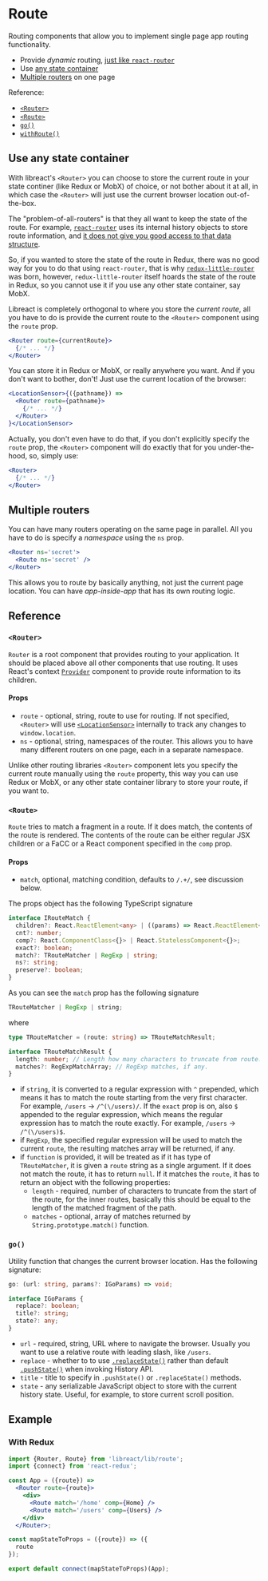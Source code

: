 # Route

Routing components that allow you to implement single page app routing functionality.

  - Provide *dynamic* routing, [just like `react-router`](https://reacttraining.com/react-router/core/guides/philosophy/dynamic-routing)
  - Use [any state container](#use-any-state-container)
  - [Multiple routers](#multiple-routers) on one page

Reference:

  - [`<Router>`](#router)
  - [`<Route>`](#route)
  - [`go()`](#go)
  - [`withRoute()`](#withroute)


## Use any state container

With libreact's `<Router>` you can choose to store the current route in your state continer (like Redux or MobX) of
choice, or not bother about it at all, in which case the `<Router>` will just use the current browser location out-of-the-box.

The "problem-of-all-routers" is that they all want to keep the state of the route. For example, [`react-router`](https://reacttraining.com/react-router/) uses
its internal history objects to store route information, and [it does not give you good access to that data structure](http://formidable.com/blog/2016/07/11/let-the-url-do-the-talking-part-1-the-pain-of-react-router-in-redux/).

So, if you wanted to store the state of the route in Redux, there was no good way for you to do that using `react-router`, that is why
[`redux-little-router`](https://github.com/FormidableLabs/redux-little-router) was born, however, `redux-little-router` itself hoards the
state of the route in Redux, so you cannot use it if you use any other state container, say MobX.

Libreact is completely orthogonal to where you store the *current route*, all you have to do is provide the current route to the `<Router>`
component using the `route` prop.

```jsx
<Router route={currentRoute}>
  {/* ... */}
</Router>
```

You can store it in Redux or MobX, or really anywhere you want. And if you don't want to bother, don't! Just use the current location of the browser:

```jsx
<LocationSensor>{({pathname}) =>
  <Router route={pathname}>
    {/* ... */}
  </Router>
}</LocationSensor>
```

Actually, you don't even have to do that, if you don't explicitly specify the `route` prop, the `<Router>` component will do exactly that for you under-the-hood,
so, simply use:

```jsx
<Router>
  {/* ... */}
</Router>
```


## Multiple routers

You can have many routers operating on the same page in parallel. All you have to do is specify a *namespace* using the `ns` prop.

```jsx
<Router ns='secret'>
  <Route ns='secret' />
</Router>
```

This allows you to route by basically anything, not just the current page location. You can have *app-inside-app* that has its
own routing logic.


## Reference

### `<Router>`

`Router` is a root component that provides routing to your application. It should be placed above all other components
that use routing. It uses React's context [`Provider`](./context.md#provider) component to provide route information to
its children.

#### Props

  - `route` - optional, string, route to use for routing. If not specified, `<Router>` will use
  [`<LocationSensor>`](./LocationSensor.md) internally to track any changes to `window.location`.
  - `ns` - optional, string, namespaces of the router. This allows you to have many different routers
  on one page, each in a separate namespace.

Unlike other routing libraries `<Router>` component lets you specify the current route manually using the `route` property,
this way you can use Redux or MobX, or any other state container library to store your route, if you want to.


### `<Route>`

`Route` tries to match a fragment in a route. If it does match, the contents of the route is rendered. The contents of the route
can be either regular JSX children or a FaCC or a React component specified in the `comp` prop.


#### Props

  - `match`, optional, matching condition, defaults to `/.+/`, see discussion below.

The props object has the following TypeScript signature

```ts
interface IRouteMatch {
  children?: React.ReactElement<any> | ((params) => React.ReactElement<any>);
  cnt?: number;
  comp?: React.ComponentClass<{}> | React.StatelessComponent<{}>;
  exact?: boolean;
  match?: TRouteMatcher | RegExp | string;
  ns?: string;
  preserve?: boolean;
}
```


As you can see the `match` prop has the following signature

```ts
TRouteMatcher | RegExp | string;
```

where

```ts
type TRouteMatcher = (route: string) => TRouteMatchResult;

interface TRouteMatchResult {
  length: number; // Length how many characters to truncate from route.
  matches?: RegExpMatchArray; // RegExp matches, if any.
}
```

  - if `string`, it is converted to a regular expression with `^` prepended, which means it has to match the route starting from
  the very first character. For example, `/users` -> `/^(\/users)/`. If the `exact` prop is on, also `$` appended to the regular
  expression, which means the regular expression has to match the route exactly. For example, `/users` -> `/^(\/users)$`.
  - if `RegExp`, the specified regular expression will be used to match the current `route`, the resulting matches array will be
  returned, if any.
  - if `function` is provided, it will be treated as if it has type of `TRouteMatcher`, it is given a `route` string as a
  single argument. If it does not match the route, it has to return `null`. If it matches the `route`, it has to return an object
  with the following properties:
     - `length` - required, number of characters to truncate from the start of the route, for the inner routes, basically this should be
     equal to the length of the matched fragment of the path.
     - `matches` - optional, array of matches returned by `String.prototype.match()` function.


### `go()`

Utility function that changes the current browser location. Has the following signature:

```ts
go: (url: string, params?: IGoParams) => void;

interface IGoParams {
  replace?: boolean;
  title?: string;
  state?: any;
}
```

  - `url` - required, string, URL where to navigate the browser. Usually you want to use a relative route with leading slash, like `/users`.
  - `replace` - whether to to use [`.replaceState()`](https://developer.mozilla.org/en-US/docs/Web/API/History_API#The_replaceState()_method)
  rather than default [`.pushState()`](https://developer.mozilla.org/en-US/docs/Web/API/History_API#The_pushState()_method) when invoking History API.
  - `title` - title to specify in `.pushState()` or `.replaceState()` methods.
  - `state` - any serializable JavaScript object to store with the current history state. Useful, for example, to store current scroll position.


## Example

### With Redux

```jsx
import {Router, Route} from 'libreact/lib/route';
import {connect} from 'react-redux';

const App = ({route}) =>
  <Router route={route}>
    <div>
      <Route match='/home' comp={Home} />
      <Route match='/users' comp={Users} />
    </div>
  </Router>;

const mapStateToProps = ({route}) => ({
  route
});

export default connect(mapStateToProps)(App);
```
